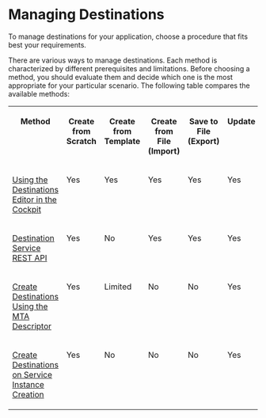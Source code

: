 <!-- loio84e45e071c7646c88027fffc6a7bb787 -->

# Managing Destinations

To manage destinations for your application, choose a procedure that fits best your requirements.

There are various ways to manage destinations. Each method is characterized by different prerequisites and limitations. Before choosing a method, you should evaluate them and decide which one is the most appropriate for your particular scenario. The following table compares the available methods:


<table>
<tr>
<th valign="top">

Method

</th>
<th valign="top">

Create from Scratch

</th>
<th valign="top">

Create from Template

</th>
<th valign="top">

Create from File \(Import\)

</th>
<th valign="top">

Save to File \(Export\)

</th>
<th valign="top">

Update

</th>
<th valign="top">

Delete

</th>
<th valign="top">

Clone

</th>
<th valign="top">

Check Connection

</th>
</tr>
<tr>
<td valign="top">

[Using the Destinations Editor in the Cockpit](using-the-destinations-editor-in-the-cockpit-565fdb3.md)

</td>
<td valign="top">

Yes

</td>
<td valign="top">

Yes

</td>
<td valign="top">

Yes

</td>
<td valign="top">

Yes

</td>
<td valign="top">

Yes

</td>
<td valign="top">

Yes

</td>
<td valign="top">

Yes

</td>
<td valign="top">

Yes

</td>
</tr>
<tr>
<td valign="top">

[Destination Service REST API](destination-service-rest-api-23ccafb.md)

</td>
<td valign="top">

Yes

</td>
<td valign="top">

No

</td>
<td valign="top">

Yes

</td>
<td valign="top">

Yes

</td>
<td valign="top">

Yes

</td>
<td valign="top">

Yes

</td>
<td valign="top">

No

</td>
<td valign="top">

No

</td>
</tr>
<tr>
<td valign="top">

[Create Destinations Using the MTA Descriptor](create-destinations-using-the-mta-descriptor-8aeea65.md)

</td>
<td valign="top">

Yes

</td>
<td valign="top">

Limited

</td>
<td valign="top">

No

</td>
<td valign="top">

No

</td>
<td valign="top">

Yes

</td>
<td valign="top">

No

</td>
<td valign="top">

No

</td>
<td valign="top">

No

</td>
</tr>
<tr>
<td valign="top">

[Create Destinations on Service Instance Creation](create-destinations-on-service-instance-creation-43c0538.md)

</td>
<td valign="top">

Yes

</td>
<td valign="top">

No

</td>
<td valign="top">

No

</td>
<td valign="top">

No

</td>
<td valign="top">

Yes

</td>
<td valign="top">

No

</td>
<td valign="top">

No

</td>
<td valign="top">

No

</td>
</tr>
</table>

